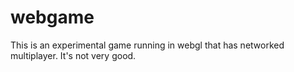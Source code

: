 # webgame
This is an experimental game running in webgl that has networked multiplayer. It's not very good.
